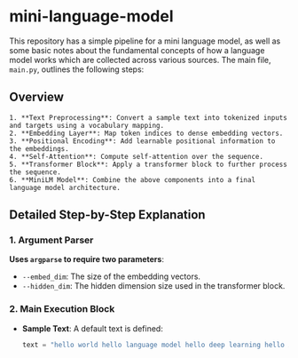 # mini-language-model

This repository has a simple pipeline for a mini language model, as well as some basic notes about the fundamental concepts of how a language model works which are collected across various sources. The main file, `main.py`, outlines the following steps:

## Overview

```
1. **Text Preprocessing**: Convert a sample text into tokenized inputs and targets using a vocabulary mapping.
2. **Embedding Layer**: Map token indices to dense embedding vectors.
3. **Positional Encoding**: Add learnable positional information to the embeddings.
4. **Self-Attention**: Compute self-attention over the sequence.
5. **Transformer Block**: Apply a transformer block to further process the sequence.
6. **MiniLM Model**: Combine the above components into a final language model architecture.
```

## Detailed Step-by-Step Explanation

### 1. Argument Parser

**Uses `argparse` to require two parameters**:
  - `--embed_dim`: The size of the embedding vectors.
  - `--hidden_dim`: The hidden dimension size used in the transformer block.

### 2. Main Execution Block

- **Sample Text**: A default text is defined:
  ```python
  text = "hello world hello language model hello deep learning hello AI"

